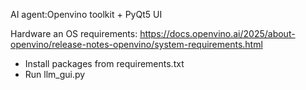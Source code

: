 AI agent:Openvino toolkit + PyQt5 UI

Hardware an OS requirements: https://docs.openvino.ai/2025/about-openvino/release-notes-openvino/system-requirements.html

- Install packages from requirements.txt
- Run llm_gui.py


